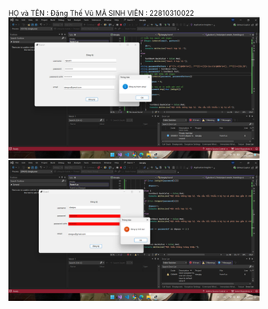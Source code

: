 HỌ và TÊN : Đặng Thế Vũ 
MÃ SINH VIÊN : 22810310022
![Mô tả hình ảnh](img/img1.png)
![Mô tả hình ảnh](img/img22.png)
